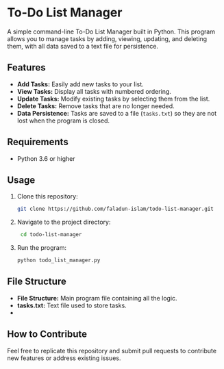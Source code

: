 # To-Do List Manager

A simple command-line To-Do List Manager built in Python. This program allows you to manage tasks by adding, viewing, updating, and deleting them, with all data saved to a text file for persistence.

## Features
- **Add Tasks:** Easily add new tasks to your list.
- **View Tasks:** Display all tasks with numbered ordering.
- **Update Tasks:** Modify existing tasks by selecting them from the list.
- **Delete Tasks:** Remove tasks that are no longer needed.
- **Data Persistence:** Tasks are saved to a file (`tasks.txt`) so they are not lost when the program is closed.

## Requirements
- Python 3.6 or higher

## Usage
1. Clone this repository:
   ```bash
   git clone https://github.com/faladun-islam/todo-list-manager.git
2. Navigate to the project directory:
   ```bash
    cd todo-list-manager
3. Run the program:
   ```bash
   python todo_list_manager.py

## File Structure
- **File Structure:** Main program file containing all the logic.
- **tasks.txt:** Text file used to store tasks.
- 
## How to Contribute
Feel free to replicate this repository and submit pull requests to contribute new features or address existing issues.
